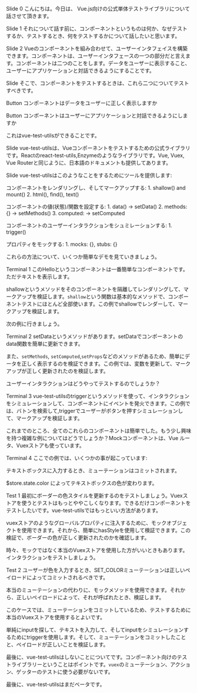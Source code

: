 
Slide 0
こんにちは。今日は、 Vue.js向けの公式単体テストライブラリについて話させて頂きます。

Slide 1
それについて話す前に、コンポーネントというものは何か、なぜテストするか、テストするとき、何をテストするかについて話したいと思います。

Slide 2
Vueのコンポーネントを組み合わせて、ユーザーインタフェイスを構築できます。コンポーネントは、ユーザーインタフェースの一つの部分だと言えます。コンポーネントは二つのことをします。データをユーザーに表示すること、ユーザーにアプリケーションと対話できるようにすることです。

Slide
そこで、コンポーネントをテストするときは、これら二つについてテストすべきです。

Button
コンポーネントはデータをユーザーに正しく表示しますか

Button
コンポーネントはユーザーにアプリケーションと対話できるようにしますか

これはvue-test-utilsができることです。

Slide
vue-test-utilsは、Vueコンポーネントをテストするための公式ライブラリです。Reactのreact-test-utils,Enzymeのようなライブラリです。Vue, Vuex, Vue Routerと同じように、日本語のドキュメントも提供してあります。

Slide
vue-test-utilsはこのようなことをするためにツールを提供します:

コンポーネントをレンダリングし、そしてマークアップする:
    1. shallow() and mount()
    2. html(), find(), text()

コンポーネントの値(状態)/関数を設定する:
    1. data() -> setData()
    2. methods: {}  -> setMethods()
    3. computed: -> setComputed

コンポーネントのユーザーインタラクションをシュミレーションする:
    1. trigger()

プロパティをモックする:
    1. mocks: {}, stubs: {}

これらの方法について、いくつか簡単なデモを見ていきましょう。

Terminal 1
このHelloというコンポーネントは一番簡単なコンポーネントです。ただテキストを表示します。

shallowというメソッドをそのコンポーネントを隔離してレンダリングして、マークアップを検証します。`shallow`という関数は基本的なメソッドで、コンポーネントテストにほとんど全部使います。この例でshallowでレンダーして、マークアップを検証します。

次の例に行きましょう。

Terminal 2
setDataというメソッドがあります。setDataでコンポーネントのdata関数を簡単に更新できます。

また、`setMethods`, `setComputed`,`setProps`などのメソッドがあるため、簡単にデータを正しく表示するのを検証できます。この例では、変数を更新して、マークアップが正しく更新されたのを検証します。

ユーザーインタラクションはどうやってテストするのでしょうか？

Terminal 3
vue-test-utilsのtriggerというメソッドを使って、インタラクションをシミュレーションして、コンポーネントにイベントを発火できます。この例では、バトンを検索して,triggerでユーザーがボタンを押すシミュレーションして、マークアップを検証します。

これまでのところ、全てのこれらのコンポーネントは簡単でした。もう少し興味を持つ複雑な例についてはどうでしょうか？Mockコンポーネントは、Vue ルータ、Vuexストアも使っています。

Terminal 4
ここでの例では、いくつかの事が起こっています:

テキストボックスに入力するとき、ミューテーションはコミットされます。

$store.state.color によってテキストボックスの色が変わります。

Test 1
最初にボーダーの色スタイルを更新するのをテストしましょう。Vuexストアを使うとテストはもっとややこしくなります。できるだけコンポーネントをテストしたいです。vue-test-utilsではもっといい方法があります。

vuexストアのようなグローバルプロパティに注入するために、モックオブジェクトを使用できます。それから、簡単にhasStyleを使用して検証できます。この検証で、ボーダーの色が正しく更新されたのかを確認します。

時々、モックではなく本当のVuexストアを使用した方がいいときもあります。インタラクションをテストしましょう。

Test 2
ユーザーが色を入力するとき、SET_COLORミューテーションは正しいペイロードによってコミットされるべきです。

本当のミューテーションの代わりに、モックメソッドを使用できます。それから、正しいペイロードによって、それが呼ばれたとき、検証します。

このケースでは、ミューテーションをコミットしているため、テストするために本当のVuexストアを使用するとよいです。

単純にinputを探して、テキストを入力して、そしてinputをシミュレーションするためにtriggerを使用します。そして、ミューテーションをコミットしたことと、ペイロードが正しいことを検証します。

最後に、vue-test-utilsはしないことについてです。コンポーネント向けのテストライブラリーということはポイントです。`vuex`のミューテーション、アクション、ゲッターのテストに使う必要がないです。

最後に、vue-test-utilsはまだベータです。
